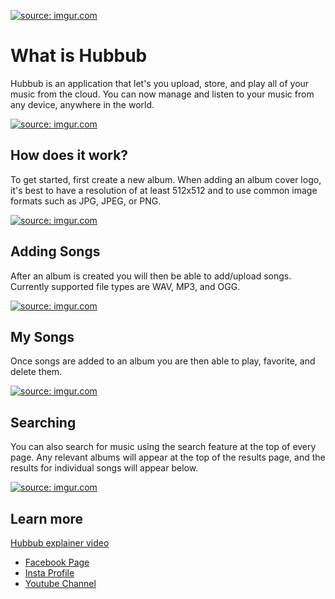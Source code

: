 <a href="http://imgur.com/YE2wBVq"><img src="http://i.imgur.com/YE2wBVq.png" title="source: imgur.com" /></a>

# What is Hubbub

Hubbub is an application that let's you upload, store, and play all of your music from the cloud. You can now manage and listen to your music from any device, anywhere in the world. 

<a href="http://imgur.com/o6eK8rW"><img src="http://i.imgur.com/o6eK8rW.png" title="source: imgur.com" /></a>

## How does it work?

To get started, first create a new album. When adding an album cover logo, it's best to have a resolution of at least 512x512 and to use common image formats such as JPG, JPEG, or PNG.

<a href="http://imgur.com/mh4fW7r"><img src="http://i.imgur.com/mh4fW7r.png" title="source: imgur.com" /></a>

## Adding Songs

After an album is created you will then be able to add/upload songs. Currently supported file types are WAV, MP3, and OGG.

<a href="http://imgur.com/I2eH8JV"><img src="http://i.imgur.com/I2eH8JV.png" title="source: imgur.com" /></a>

## My Songs

Once songs are added to an album you are then able to play, favorite, and delete them.

<a href="http://imgur.com/kB11QMK"><img src="http://i.imgur.com/kB11QMK.png?1" title="source: imgur.com" /></a>

## Searching

You can also search for music using the search feature at the top of every page. Any relevant albums will appear at the top of the results page, and the results for individual songs will appear below. 

<a href="http://imgur.com/1mcIoTo"><img src="http://i.imgur.com/1mcIoTo.png" title="source: imgur.com" /></a>

## Learn more

[Hubbub explainer video](https://www.youtube.com/watch?v=IQX7wjBTTns)

<div class="container">
        <div class="row">
                <div class="social">
                        <ul class="social_icons text-right">
                                <li class="facebook"><a href="https://www.facebook.com/hubbub.dance/" target="_blank">Facebook Page</a></li>
                                <li class="insta"><a href="https://www.instagram.com/hubbub_dance/" target="_blank">Insta Profile</a></li>
                                <li class="youtube"><a href="https://www.youtube.com/watch?v=IQX7wjBTTns">Youtube Channel</a></li>
                        </ul>
                </div>
        </div>
</div>

